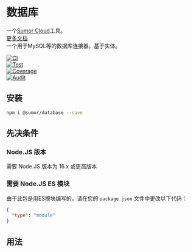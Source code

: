 # 数据库

一个[Sumor Cloud](https://sumor.cloud)工具。  
[更多文档](https://sumor.cloud/database)  
一个用于MySQL等的数据库连接器。基于实体。

[![CI](https://github.com/sumor-cloud/database/actions/workflows/ci.yml/badge.svg)](https://github.com/sumor-cloud/database/actions/workflows/ci.yml)  
[![Test](https://github.com/sumor-cloud/database/actions/workflows/ut.yml/badge.svg)](https://github.com/sumor-cloud/database/actions/workflows/ut.yml)  
[![Coverage](https://github.com/sumor-cloud/database/actions/workflows/coverage.yml/badge.svg)](https://github.com/sumor-cloud/database/actions/workflows/coverage.yml)  
[![Audit](https://github.com/sumor-cloud/database/actions/workflows/audit.yml/badge.svg)](https://github.com/sumor-cloud/database/actions/workflows/audit.yml)

## 安装

```bash
npm i @sumor/database --save
```

## 先决条件

### Node.JS 版本

需要 Node.JS 版本为 16.x 或更高版本

### 需要 Node.JS ES 模块

由于此包是用ES模块编写的，请在您的 `package.json` 文件中更改以下代码：

```json
{
  "type": "module"
}
```

## 用法
